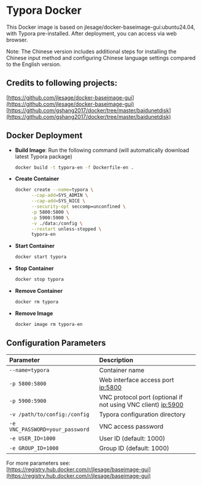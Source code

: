 # Typora Docker

This Docker image is based on jlesage/docker-baseimage-gui:ubuntu24.04, with Typora pre-installed. After deployment, you can access via web browser.

Note: The Chinese version includes additional steps for installing the Chinese input method and configuring Chinese language settings compared to the English version.

## Credits to following projects:

[https://github.com/jlesage/docker-baseimage-gui](https://github.com/jlesage/docker-baseimage-gui)  
[https://github.com/gshang2017/docker/tree/master/baidunetdisk](https://github.com/gshang2017/docker/tree/master/baidunetdisk)

## Docker Deployment

- **Build Image**: Run the following command (will automatically download latest Typora package)
  
  ```sh
  docker build -t typora-en -f Dockerfile-en .
  ```
  > 

- **Create Container**
  ```bash
  docker create --name=typora \
        --cap-add=SYS_ADMIN \
        --cap-add=SYS_NICE \
        --security-opt seccomp=unconfined \
        -p 5800:5800 \
        -p 5900:5900 \
        -v ./data:/config \
        --restart unless-stopped \
        typora-en
  ```

- **Start Container**
  ```bash
  docker start typora
  ```

- **Stop Container**
  ```bash
  docker stop typora
  ```

- **Remove Container**
  ```bash
  docker rm typora
  ```

- **Remove Image**
  ```bash
  docker image rm typora-en
  ```

## Configuration Parameters

| Parameter | Description |
|:-|:-|
| `--name=typora` | Container name |
| `-p 5800:5800` | Web interface access port [ip:5800](ip:5800) |
| `-p 5900:5900` | VNC protocol port (optional if not using VNC client) [ip:5900](ip:5900) |
| `-v /path/to/config:/config` | Typora configuration directory |
| `-e VNC_PASSWORD=your_password` | VNC access password |
| `-e USER_ID=1000` | User ID (default: 1000) |
| `-e GROUP_ID=1000` | Group ID (default: 1000) |

For more parameters see:  
[https://registry.hub.docker.com/r/jlesage/baseimage-gui](https://registry.hub.docker.com/r/jlesage/baseimage-gui)